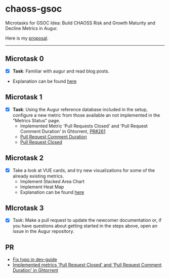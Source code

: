 # chaoss-gsoc

Microtasks for GSOC Idea: Build CHAOSS Risk and Growth Maturity and Decline 
Metrics in Augur.

Here is my [proposal](https://docs.google.com/document/d/1InxOXnHUo-C-dMboGIHrb69bQ6P1sQ79PxnWBWHiV0g/edit?usp=sharing).

---

## Microtask 0
- [x]  **Task**: Familiar with augur and read blog posts. 
* Explanation can be found [here](./microtask_0)


## Microtask 1
- [x] **Task**: Using the Augur reference database included in the setup, configure a new metric from those available an not implemented in the "Metrics Status" page.
    * Implemented Metric 'Pull Requests Closed' and 'Pull Request Comment Duration' in Ghtorrent, [PR#261](https://github.com/chaoss/augur/pull/261)
    * [Pull Request Comment Duration](https://github.com/chaoss/augur/pull/261/commits/9049bb6782fc62b676273df7663f7079aac19386)
    * [Pull Request Closed](https://github.com/chaoss/augur/pull/261/commits/546756f3637e1a05a0eb67a23edf20c71e135a5d)

## Microtask 2
- [x]  Take a look at VUE cards, and try new visualizations for some of the already existing metrics.
    * Implement Stacked Area Chart
    * Implement Heat Map
    * Explanation can be found [here](./microtask_2)

## MIcrotask 3
- [x]  Task: Make a pull request to update the newcomer documentation or, if you have questions about getting started in the steps above, open an issue in the Augur repository.

## PR
* [Fix typo in dev-guide](https://github.com/chaoss/augur/pull/260)
* [Implemented metrics 'Pull Request Closed' and 'Pull Request Comment Duration' in Ghtorrent](https://github.com/chaoss/augur/pull/261)
